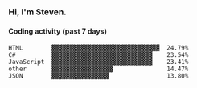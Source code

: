 ### Hi, I'm Steven.

#### Coding activity (past 7 days)
```
HTML        ▓▓▓▓▓▓▓▓▓▓▓▓▓▓▓▓▓▓▓▓▓▓▓▓▓▓▓▓▓▓  24.79%
C#          ▓▓▓▓▓▓▓▓▓▓▓▓▓▓▓▓▓▓▓▓▓▓▓▓▓▓▓▓    23.54%
JavaScript  ▓▓▓▓▓▓▓▓▓▓▓▓▓▓▓▓▓▓▓▓▓▓▓▓▓▓▓▓    23.41%
other       ▓▓▓▓▓▓▓▓▓▓▓▓▓▓▓▓▓               14.47%
JSON        ▓▓▓▓▓▓▓▓▓▓▓▓▓▓▓▓                13.80%
```
